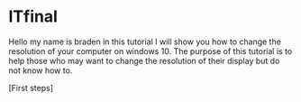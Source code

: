 # ITfinal

Hello my name is braden in this tutorial I will show you how to change the resolution of your computer on windows 10. The purpose of this tutorial is to help those who may want to change the resolution of their display but do not know how to.

[First steps]
